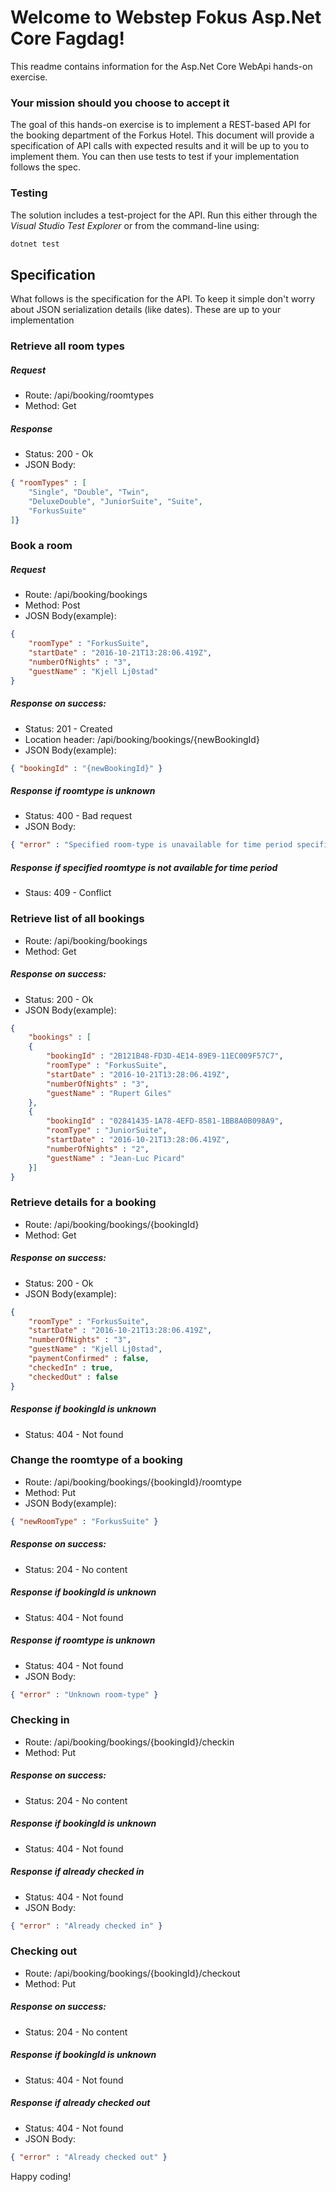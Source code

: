 # Welcome to Webstep Fokus Asp.Net Core Fagdag!
This readme contains information for the Asp.Net Core WebApi hands-on exercise. 

### Your mission should you choose to accept it
The goal of this hands-on exercise is to implement a REST-based API for the booking department of the Forkus Hotel. 
This document will provide a specification of API calls with expected results and it will be up to you to implement them. 
You can then use tests to test if your implementation follows the spec. 

### Testing
The solution includes a test-project for the API.
Run this either through the *Visual Studio Test Explorer* or from the command-line using:
``` cmd
dotnet test
```


## Specification
What follows is the specification for the API. 
To keep it simple don't worry about JSON serialization details (like dates). These are up to your implementation

### Retrieve all room types
##### Request
* Route: /api/booking/roomtypes
* Method: Get
##### Response
* Status: 200 - Ok
* JSON Body: 
``` json
{ "roomTypes" : [ 
    "Single", "Double", "Twin", 
    "DeluxeDouble", "JuniorSuite", "Suite", 
    "ForkusSuite"
]}
```

### Book a room
##### Request
* Route: /api/booking/bookings
* Method: Post
* JOSN Body(example):
``` json
{ 
    "roomType" : "ForkusSuite",
    "startDate" : "2016-10-21T13:28:06.419Z",
    "numberOfNights" : "3",
    "guestName" : "Kjell Lj0stad"
}
```
##### Response on success: 
* Status: 201 - Created
* Location header: /api/booking/bookings/\{newBookingId\}
* JSON Body(example):
``` json
{ "bookingId" : "{newBookingId}" }
```
##### Response if roomtype is unknown
* Status: 400 - Bad request
* JSON Body:
``` json
{ "error" : "Specified room-type is unavailable for time period specified" }
```
##### Response if specified roomtype is not available for time period
* Staus: 409 - Conflict


### Retrieve list of all bookings
* Route: /api/booking/bookings
* Method: Get
##### Response on success: 
* Status: 200 - Ok
* JSON Body(example):
``` json
{ 
    "bookings" : [ 
    {
        "bookingId" : "2B121B48-FD3D-4E14-89E9-11EC009F57C7",
        "roomType" : "ForkusSuite",
        "startDate" : "2016-10-21T13:28:06.419Z",
        "numberOfNights" : "3",
        "guestName" : "Rupert Giles"
    },
    {
        "bookingId" : "02841435-1A78-4EFD-8581-1BB8A0B098A9",
        "roomType" : "JuniorSuite",
        "startDate" : "2016-10-21T13:28:06.419Z",
        "numberOfNights" : "2",
        "guestName" : "Jean-Luc Picard" 
    }]
}
```


### Retrieve details for a booking
* Route: /api/booking/bookings/{bookingId}
* Method: Get
##### Response on success: 
* Status: 200 - Ok
* JSON Body(example):
``` json
{ 
    "roomType" : "ForkusSuite",
    "startDate" : "2016-10-21T13:28:06.419Z",
    "numberOfNights" : "3",
    "guestName" : "Kjell Lj0stad",
    "paymentConfirmed" : false,
    "checkedIn" : true,
    "checkedOut" : false
}
```
##### Response if bookingId is unknown
* Status: 404 - Not found


### Change the roomtype of a booking
* Route: /api/booking/bookings/\{bookingId\}/roomtype
* Method: Put
* JSON Body(example):
``` json
{ "newRoomType" : "ForkusSuite" }
```
##### Response on success: 
* Status: 204 - No content
##### Response if bookingId is unknown
* Status: 404 - Not found
##### Response if roomtype is unknown
* Status: 404 - Not found
* JSON Body:
``` json
{ "error" : "Unknown room-type" }
```

### Checking in
* Route: /api/booking/bookings/\{bookingId\}/checkin
* Method: Put
##### Response on success: 
* Status: 204 - No content 
##### Response if bookingId is unknown
* Status: 404 - Not found
##### Response if already checked in 
* Status: 404 - Not found
* JSON Body:
``` json
{ "error" : "Already checked in" }
```

### Checking out
* Route: /api/booking/bookings/\{bookingId\}/checkout
* Method: Put
##### Response on success: 
* Status: 204 - No content 
##### Response if bookingId is unknown 
* Status: 404 - Not found
##### Response if already checked out 
* Status: 404 - Not found
* JSON Body:
``` json
{ "error" : "Already checked out" }
```

Happy coding!